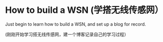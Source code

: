 # How to build a WSN (学搭无线传感网）

Just begin to learn how to build a WSN, and set up a blog for record.

(刚刚开始学习搭无线传感网，建一个博客记录自己的学习过程）

